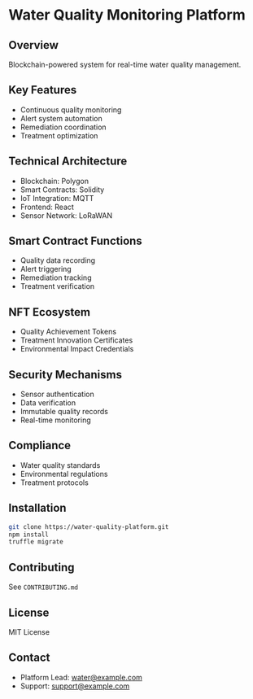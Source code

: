 # Water Quality Monitoring Platform

## Overview
Blockchain-powered system for real-time water quality management.

## Key Features
- Continuous quality monitoring
- Alert system automation
- Remediation coordination
- Treatment optimization

## Technical Architecture
- Blockchain: Polygon
- Smart Contracts: Solidity
- IoT Integration: MQTT
- Frontend: React
- Sensor Network: LoRaWAN

## Smart Contract Functions
- Quality data recording
- Alert triggering
- Remediation tracking
- Treatment verification

## NFT Ecosystem
- Quality Achievement Tokens
- Treatment Innovation Certificates
- Environmental Impact Credentials

## Security Mechanisms
- Sensor authentication
- Data verification
- Immutable quality records
- Real-time monitoring

## Compliance
- Water quality standards
- Environmental regulations
- Treatment protocols

## Installation
```bash
git clone https://water-quality-platform.git
npm install
truffle migrate
```

## Contributing
See `CONTRIBUTING.md`

## License
MIT License

## Contact
- Platform Lead: water@example.com
- Support: support@example.com
